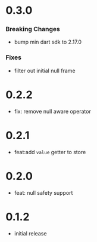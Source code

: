 # 0.3.0

### Breaking Changes

- bump min dart sdk to 2.17.0

### Fixes

- filter out initial null frame

# 0.2.2

- fix: remove null aware operator

# 0.2.1

- feat:add `value` getter to store

# 0.2.0

- feat: null safety support

# 0.1.2

- initial release
